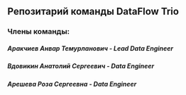 ## Репозитарий команды DataFlow Trio

### Члены команды:
##### Аракчиев Анвар Темурланович - Lead Data Engineer
##### Вдовикин Анатолий Сергеевич - Data Engineer
##### Арешева Роза Сергеевна - Data Engineer